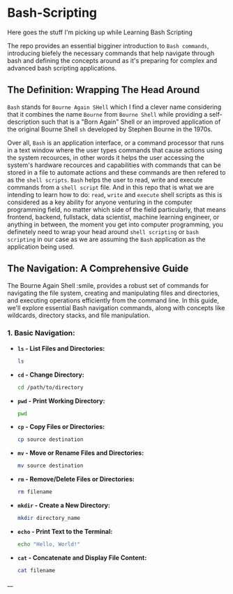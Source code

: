 # Bash-Scripting
Here goes the stuff I'm picking up while Learning Bash Scripting

The repo provides an essential bigginer introduction to `Bash commands`, introducing biefely the necessary commands that help navigate through bash and defining the concepts around as it's preparing for complex and advanced bash scripting applications. 


## The Definition: Wrapping The Head Around

`Bash` stands for `Bourne Again SHell` which I find a clever name considering that it combines the name `Bourne` from  `Bourne Shell` while providing a self-description such that is a "Born Again" Shell or an improved application of the original Bourne Shell `sh` developed by Stephen Bourne in the 1970s. 

Over all, `Bash` is an application interface, or a command processor that runs in a text window where the user types commands that cause actions using the system recources, in other words it helps the user accessing the system's hardware recources and capabilities with commands that can be stored in a file to automate actions and these commands are then refered to as the `shell scripts`. `Bash` helps the user to read, write and execute commands from a `shell script` file. And in this repo that is what we are intending to learn how to do: `read`, `write` and `execute` shell scripts as this is considered as a key ability for anyone venturing in the computer programming field, no matter which side of the field particularly, that means frontend, backend, fullstack, data scientist, machine learning engineer, or anything in between, the moment you get into computer programming, you definetely need to wrap your head around `shell scripting` or `bash scripting` in our case as we are assuming the `Bash` application as the application being used.


## The Navigation: A Comprehensive Guide

The Bourne Again Shell :smile, provides a robust set of commands for navigating the file system, creating and manipulating files and directories, and executing operations efficiently from the command line. In this guide, we'll explore essential Bash navigation commands, along with concepts like wildcards, directory stacks, and file manipulation.

### **1. Basic Navigation:**

- **`ls` - List Files and Directories:**
  ```bash
  ls
  ```

- **`cd` - Change Directory:**
  ```bash
  cd /path/to/directory
  ```

- **`pwd` - Print Working Directory:**
  ```bash
  pwd
  ```

- **`cp` - Copy Files or Directories:**
  ```bash
  cp source destination
  ```

- **`mv` - Move or Rename Files and Directories:**
  ```bash
  mv source destination
  ```

- **`rm` - Remove/Delete Files or Directories:**
  ```bash
  rm filename
  ```

- **`mkdir` - Create a New Directory:**
  ```bash
  mkdir directory_name
  ```

- **`echo` - Print Text to the Terminal:**
  ```bash
  echo "Hello, World!"
  ```

- **`cat` - Concatenate and Display File Content:**
  ```bash
  cat filename
  ```

__

